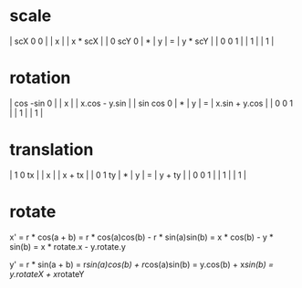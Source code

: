 
# scale
| scX  0    0 |   | x |   | x * scX |
| 0    scY  0 | * | y | = | y * scY |
| 0    0    1 |   | 1 |   |   1     |   

# rotation
| cos -sin  0 |   | x |   | x.cos - y.sin |
| sin  cos  0 | * | y | = | x.sin + y.cos |
| 0    0    1 |   | 1 |   |       1       |

# translation
| 1    0    tx |   | x |   | x + tx |
| 0    1    ty | * | y | = | y + ty |
| 0    0    1  |   | 1 |   |   1    |


# rotate
x' = r * cos(a + b) 
   = r * cos(a)cos(b) - r * sin(a)sin(b)
   = x * cos(b) - y * sin(b)
   = x * rotate.x - y.rotate.y

y' = r * sin(a + b) 
   = r*sin(a)cos(b) + r*cos(a)sin(b)
   = y.cos(b) + x*sin(b)
   = y.rotateX + x*rotateY